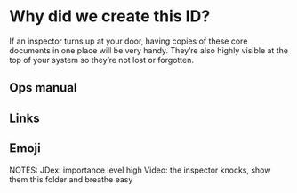 # Why did we create this ID?

If an inspector turns up at your door, having copies of these core documents in one place will be very handy. They’re also highly visible at the top of your system so they’re not lost or forgotten.

## Ops manual

## Links

## Emoji

NOTES:
JDex: importance level high
Video: the inspector knocks, show them this folder and breathe easy

